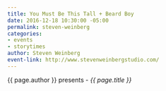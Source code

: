 ```yaml
---
title: You Must Be This Tall + Beard Boy
date: 2016-12-18 10:30:00 -05:00
permalink: steven-weinberg
categories:
- events
- storytimes
author: Steven Weinberg
event-link: http://www.stevenweinbergstudio.com/
---
```


{{ page.author }} presents - *{{ page.title }}*
